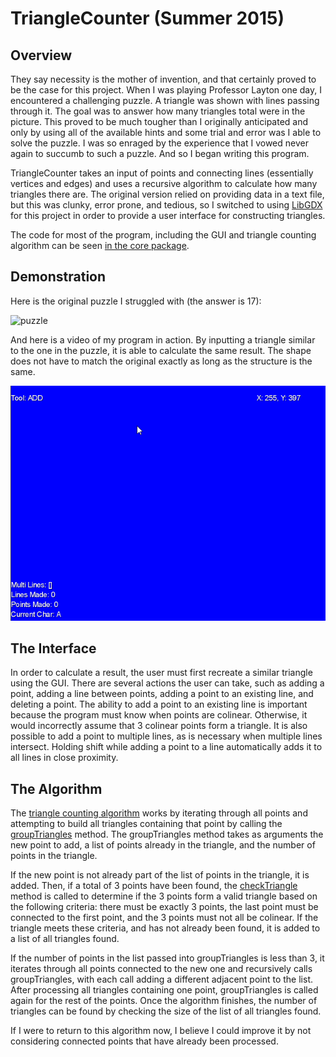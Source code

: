 # TriangleCounter (Summer 2015)

## Overview
They say necessity is the mother of invention, and that certainly proved to be the case for this project. When I was playing Professor Layton one day, I encountered a challenging puzzle. A triangle was shown with lines passing through it. The goal was to answer how many triangles total were in the picture. This proved to be much tougher than I originally anticipated and only by using all of the available hints and some trial and error was I able to solve the puzzle. I was so enraged by the experience that I vowed never again to succumb to such a puzzle. And so I began writing this program.

TriangleCounter takes an input of points and connecting lines (essentially vertices and edges) and uses a recursive algorithm to calculate how many triangles there are. The original version relied on providing data in a text file, but this was clunky, error prone, and tedious, so I switched to using [LibGDX](https://libgdx.badlogicgames.com/) for this project in order to provide a user interface for constructing triangles.

The code for most of the program, including the GUI and triangle counting algorithm can be seen [in the core package](https://github.com/wizered67/TriangleCounter/tree/master/core/src/com/mygdx/game).

## Demonstration
Here is the original puzzle I struggled with (the answer is 17):

![puzzle](https://1.bp.blogspot.com/_qozgm0W_-kE/R8j1u_6WzPI/AAAAAAAAEaA/47nwundYma8/s320/123B.gif)

And here is a video of my program in action. By inputting a triangle similar to the one in the puzzle, it is able to calculate the same result. The shape does not have to match the original exactly as long as the structure is the same.

![program](https://github.com/wizered67/TriangleCounter/blob/master/triangledemonstration2.gif)
## The Interface
In order to calculate a result, the user must first recreate a similar triangle using the GUI. There are several actions the user can take, such as adding a point, adding a line between points, adding a point to an existing line, and deleting a point. The ability to add a point to an existing line is important because the program must know when points are colinear. Otherwise, it would incorrectly assume that 3 colinear points form a triangle. It is also possible to add a point to multiple lines, as is necessary when multiple lines intersect. Holding shift while adding a point to a line automatically adds it to all lines in close proximity.

## The Algorithm
The [triangle counting algorithm](https://github.com/wizered67/TriangleCounter/blob/master/core/src/com/mygdx/game/TriangleCounter.java) works by iterating through all points and attempting to build all triangles containing that point by calling the [groupTriangles](https://github.com/wizered67/TriangleCounter/blob/master/core/src/com/mygdx/game/TriangleCounter.java#L18) method. The groupTriangles method takes as arguments the new point to add, a list of points already in the triangle, and the number of points in the triangle. 

If the new point is not already part of the list of points in the triangle, it is added. Then, if a total of 3 points have been found, the [checkTriangle](https://github.com/wizered67/TriangleCounter/blob/master/core/src/com/mygdx/game/TriangleCounter.java#L40) method is called to determine if the 3 points form a valid triangle based on the following criteria: there must be exactly 3 points, the last point must be connected to the first point, and the 3 points must not all be colinear. If the triangle meets these criteria, and has not already been found, it is added to a list of all triangles found. 

If the number of points in the list passed into groupTriangles is less than 3, it iterates through all points connected to the new one and recursively calls groupTriangles, with each call adding a different adjacent point to the list. After processing all triangles containing one point, groupTriangles is called again for the rest of the points. Once the algorithm finishes, the number of triangles can be found by checking the size of the list of all triangles found.

If I were to return to this algorithm now, I believe I could improve it by not considering connected points that have already been processed. 

